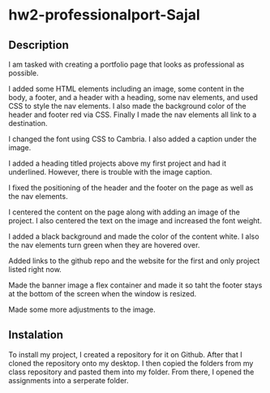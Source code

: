 # hw2-professionalport-Sajal

## Description
I am tasked with creating a portfolio page that looks as professional as possible.

I added some HTML elements including an image, some content in the body, a footer, and a header with a heading, some nav elements, and used CSS to style the nav elements. I also made the background color of the header and footer red via CSS. Finally I made the nav elements all link to a destination.

I changed the font using CSS to Cambria. I also added a caption under the image.

I added a heading titled projects above my first project and had it underlined. However, there is trouble with the image caption.

I fixed the positioning of the header and the footer on the page as well as the nav elements.

I centered the content on the page along with adding an image of the project. I also centered the text on the image and increased the font weight.

I added a black background and made the color of the content white. I also the nav elements turn green when they are hovered over.

Added links to the github repo and the website for the first and only project listed right now.

Made the banner image a flex container and made it so taht the footer stays at the bottom of the screen when the window is resized.

Made some more adjustments to the image.

## Instalation
To install my project, I created a repository for it on Github. After that I cloned the repository onto my desktop. I then copied the folders from my class repository and pasted them into my folder. From there, I opened the assignments into a serperate folder.
